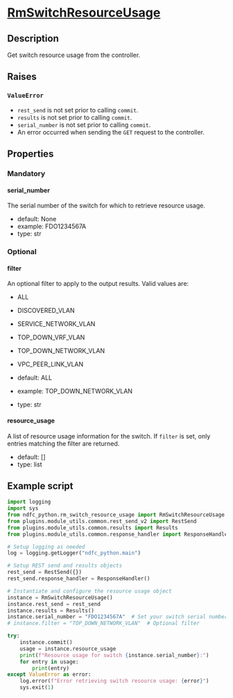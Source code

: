# [RmSwitchResourceUsage]

## Description

Get switch resource usage from the controller.

[RmSwitchResourceUsage]: https://github.com/allenrobel/ndfc-python/blob/main/lib/ndfc_python/rm_switch_resource_usage.py

## Raises

### `ValueError`

* `rest_send` is not set prior to calling `commit`.
* `results` is not set prior to calling `commit`.
* `serial_number` is not set prior to calling `commit`.
* An error occurred when sending the `GET` request to the controller.

## Properties

### Mandatory

#### serial_number

The serial number of the switch for which to retrieve resource usage.

* default: None
* example: FDO1234567A
* type: str

### Optional

#### filter

An optional filter to apply to the output results. Valid values are:

* ALL
* DISCOVERED_VLAN
* SERVICE_NETWORK_VLAN
* TOP_DOWN_VRF_VLAN
* TOP_DOWN_NETWORK_VLAN
* VPC_PEER_LINK_VLAN

* default: ALL
* example: TOP_DOWN_NETWORK_VLAN
* type: str

#### resource_usage

A list of resource usage information for the switch. If `filter` is set, only entries matching the filter are returned.

* default: []
* type: list

## Example script

```py title="Example Script"
import logging
import sys
from ndfc_python.rm_switch_resource_usage import RmSwitchResourceUsage
from plugins.module_utils.common.rest_send_v2 import RestSend
from plugins.module_utils.common.results import Results
from plugins.module_utils.common.response_handler import ResponseHandler

# Setup logging as needed
log = logging.getLogger("ndfc_python.main")

# Setup REST send and results objects
rest_send = RestSend({})
rest_send.response_handler = ResponseHandler()

# Instantiate and configure the resource usage object
instance = RmSwitchResourceUsage()
instance.rest_send = rest_send
instance.results = Results()
instance.serial_number = "FDO1234567A"  # Set your switch serial number here
# instance.filter = "TOP_DOWN_NETWORK_VLAN"  # Optional filter

try:
    instance.commit()
    usage = instance.resource_usage
    print(f"Resource usage for switch {instance.serial_number}:")
    for entry in usage:
        print(entry)
except ValueError as error:
    log.error(f"Error retrieving switch resource usage: {error}")
    sys.exit(1)
```

